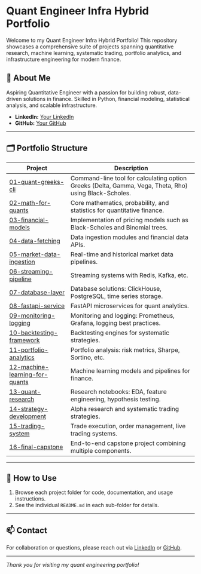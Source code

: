 # Quant Engineer Infra Hybrid Portfolio

Welcome to my Quant Engineer Infra Hybrid Portfolio! This repository showcases a comprehensive suite of projects spanning quantitative research, machine learning, systematic trading, portfolio analytics, and infrastructure engineering for modern finance.

## 🚀 About Me

Aspiring Quantitative Engineer with a passion for building robust, data-driven solutions in finance. Skilled in Python, financial modeling, statistical analysis, and scalable infrastructure.

- **LinkedIn:** [Your LinkedIn](https://linkedin.com/in/your-profile)
- **GitHub:** [Your GitHub](https://github.com/your-username)

---

## 🗂️ Portfolio Structure

| Project | Description |
|---------|-------------|
| [01-quant-greeks-cli](./01-quant-greeks-cli) | Command-line tool for calculating option Greeks (Delta, Gamma, Vega, Theta, Rho) using Black-Scholes. |
| [02-math-for-quants](./02-math-for-quants) | Core mathematics, probability, and statistics for quantitative finance. |
| [03-financial-models](./03-financial-models) | Implementation of pricing models such as Black-Scholes and Binomial trees. |
| [04-data-fetching](./04-data-fetching) | Data ingestion modules and financial data APIs. |
| [05-market-data-ingestion](./05-market-data-ingestion) | Real-time and historical market data pipelines. |
| [06-streaming-pipeline](./06-streaming-pipeline) | Streaming systems with Redis, Kafka, etc. |
| [07-database-layer](./07-database-layer) | Database solutions: ClickHouse, PostgreSQL, time series storage. |
| [08-fastapi-service](./08-fastapi-service) | FastAPI microservices for quant analytics. |
| [09-monitoring-logging](./09-monitoring-logging) | Monitoring and logging: Prometheus, Grafana, logging best practices. |
| [10-backtesting-framework](./10-backtesting-framework) | Backtesting engines for systematic strategies. |
| [11-portfolio-analytics](./11-portfolio-analytics) | Portfolio analysis: risk metrics, Sharpe, Sortino, etc. |
| [12-machine-learning-for-quants](./12-machine-learning-for-quants) | Machine learning models and pipelines for finance. |
| [13-quant-research](./13-quant-research) | Research notebooks: EDA, feature engineering, hypothesis testing. |
| [14-strategy-development](./14-strategy-development) | Alpha research and systematic trading strategies. |
| [15-trading-system](./15-trading-system) | Trade execution, order management, live trading systems. |
| [16-final-capstone](./16-final-capstone) | End-to-end capstone project combining multiple components. |

---

## 📝 How to Use

1. Browse each project folder for code, documentation, and usage instructions.
2. See the individual `README.md` in each sub-folder for details.

---

## 📫 Contact

For collaboration or questions, please reach out via [LinkedIn](https://linkedin.com/in/your-profile) or [GitHub](https://github.com/your-username).

---

*Thank you for visiting my quant engineering portfolio!*
